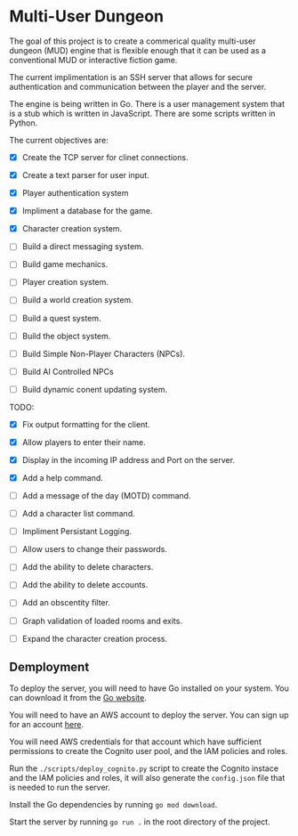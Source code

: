 # Multi-User Dungeon 

The goal of this project is to create a commerical quality multi-user dungeon (MUD) engine that is flexible enough that it can be used as a conventional MUD or interactive fiction game.

The current implimentation is an SSH server that allows for secure authentication and communication between the player and the server.

The engine is being written in Go. There is a user management system that is a stub which is written in JavaScript. There are some scripts written in Python.

The current objectives are:

- [x] Create the TCP server for clinet connections.
- [x] Create a text parser for user input.
- [x] Player authentication system
- [x] Impliment a database for the game.
- [x] Character creation system.
- [ ] Build a direct messaging system.
- [ ] Build game mechanics.
- [ ] Player creation system.
- [ ] Build a world creation system.
- [ ] Build a quest system.
- [ ] Build the object system.
- [ ] Build Simple Non-Player Characters (NPCs).
- [ ] Build AI Controlled NPCs
- [ ] Build dynamic conent updating system.


TODO:

- [x] Fix output formatting for the client.
- [x] Allow players to enter their name.
- [x] Display in the incoming IP address and Port on the server.
- [x] Add a help command.
- [ ] Add a message of the day (MOTD) command.
- [ ] Add a character list command.
- [ ] Impliment Persistant Logging.
- [ ] Allow users to change their passwords.
- [ ] Add the ability to delete characters.
- [ ] Add the ability to delete accounts.
- [ ] Add an obscentity filter.
- [ ] Graph validation of loaded rooms and exits.
- [ ] Expand the character creation process.


## Demployment

To deploy the server, you will need to have Go installed on your system. You can download it from the [Go website](https://golang.org/).

You will need to have an AWS account to deploy the server. You can sign up for an account [here](https://aws.amazon.com/).

You will need AWS credentials for that account which have sufficient permissions to create the Cognito user pool, and the IAM policies and roles.

Run the `./scripts/deploy_cognito.py` script to create the Cognito instace and the IAM policies and roles, it will also generate the `config.json` file that is needed to run the server.

Install the Go dependencies by running `go mod download`.

Start the server by running `go run .` in the root directory of the project.

